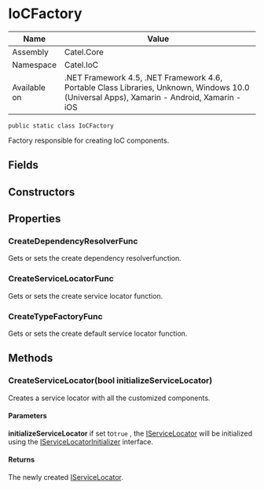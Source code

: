 

# IoCFactory

Name|Value
---|---
Assembly|Catel.Core
Namespace|Catel.IoC
Available on|.NET Framework 4.5, .NET Framework 4.6, Portable Class Libraries, Unknown, Windows 10.0 (Universal Apps), Xamarin - Android, Xamarin - iOS

```
public static class IoCFactory
```

Factory responsible for creating IoC components.



## Fields

## Constructors

## Properties

### CreateDependencyResolverFunc

Gets or sets the create dependency resolverfunction.



### CreateServiceLocatorFunc

Gets or sets the create service locator function.



### CreateTypeFactoryFunc

Gets or sets the create default service locator function.



## Methods

### CreateServiceLocator(bool initializeServiceLocator)

Creates a service locator with all the customized components.

#### Parameters

**initializeServiceLocator**
if set to`true` , the [IServiceLocator](#) will be initialized using the [IServiceLocatorInitializer](#) interface.

#### Returns

The newly created [IServiceLocator](#).



